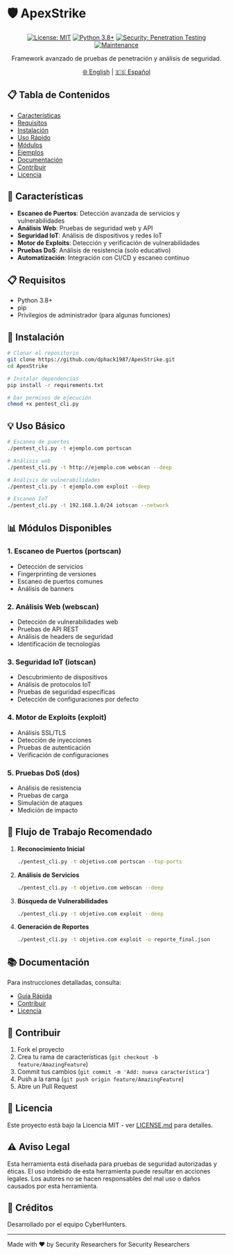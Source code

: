 # 🛡️ ApexStrike

<div align="center">

[![License: MIT](https://img.shields.io/badge/License-MIT-yellow.svg)](https://opensource.org/licenses/MIT)
[![Python 3.8+](https://img.shields.io/badge/python-3.8+-blue.svg)](https://www.python.org/downloads/)
[![Security: Penetration Testing](https://img.shields.io/badge/Security-Penetration%20Testing-red.svg)](https://github.com/dphack1987/ApexStrike)
[![Maintenance](https://img.shields.io/badge/Maintained%3F-yes-green.svg)](https://github.com/dphack1987/ApexStrike/graphs/commit-activity)

Framework avanzado de pruebas de penetración y análisis de seguridad.

[🌐 English](README_EN.md) | [🇪🇸 Español](README.md)

</div>

## 📋 Tabla de Contenidos

- [Características](#-características)
- [Requisitos](#-requisitos)
- [Instalación](#-instalación)
- [Uso Rápido](#-uso-básico)
- [Módulos](#-módulos-disponibles)
- [Ejemplos](#-flujo-de-trabajo-recomendado)
- [Documentación](#-documentación)
- [Contribuir](#-contribuir)
- [Licencia](#-licencia)

## 🚀 Características

- **Escaneo de Puertos**: Detección avanzada de servicios y vulnerabilidades
- **Análisis Web**: Pruebas de seguridad web y API
- **Seguridad IoT**: Análisis de dispositivos y redes IoT
- **Motor de Exploits**: Detección y verificación de vulnerabilidades
- **Pruebas DoS**: Análisis de resistencia (solo educativo)
- **Automatización**: Integración con CI/CD y escaneo continuo

## 📋 Requisitos

- Python 3.8+
- pip
- Privilegios de administrador (para algunas funciones)

## 🔧 Instalación

```bash
# Clonar el repositorio
git clone https://github.com/dphack1987/ApexStrike.git
cd ApexStrike

# Instalar dependencias
pip install -r requirements.txt

# Dar permisos de ejecución
chmod +x pentest_cli.py
```

## 💡 Uso Básico

```bash
# Escaneo de puertos
./pentest_cli.py -t ejemplo.com portscan

# Análisis web
./pentest_cli.py -t http://ejemplo.com webscan --deep

# Análisis de vulnerabilidades
./pentest_cli.py -t ejemplo.com exploit --deep

# Escaneo IoT
./pentest_cli.py -t 192.168.1.0/24 iotscan --network
```

## 📊 Módulos Disponibles

### 1. Escaneo de Puertos (portscan)
- Detección de servicios
- Fingerprinting de versiones
- Escaneo de puertos comunes
- Análisis de banners

### 2. Análisis Web (webscan)
- Detección de vulnerabilidades web
- Pruebas de API REST
- Análisis de headers de seguridad
- Identificación de tecnologías

### 3. Seguridad IoT (iotscan)
- Descubrimiento de dispositivos
- Análisis de protocolos IoT
- Pruebas de seguridad específicas
- Detección de configuraciones por defecto

### 4. Motor de Exploits (exploit)
- Análisis SSL/TLS
- Detección de inyecciones
- Pruebas de autenticación
- Verificación de configuraciones

### 5. Pruebas DoS (dos)
- Análisis de resistencia
- Pruebas de carga
- Simulación de ataques
- Medición de impacto

## 🔄 Flujo de Trabajo Recomendado

1. **Reconocimiento Inicial**
   ```bash
   ./pentest_cli.py -t objetivo.com portscan --top-ports
   ```

2. **Análisis de Servicios**
   ```bash
   ./pentest_cli.py -t objetivo.com webscan --deep
   ```

3. **Búsqueda de Vulnerabilidades**
   ```bash
   ./pentest_cli.py -t objetivo.com exploit --deep
   ```

4. **Generación de Reportes**
   ```bash
   ./pentest_cli.py -t objetivo.com exploit -o reporte_final.json
   ```

## 📚 Documentación

Para instrucciones detalladas, consulta:
- [Guía Rápida](GUIA_RAPIDA.md)
- [Contribuir](CONTRIBUTING.md)
- [Licencia](LICENSE.md)

## 🤝 Contribuir

1. Fork el proyecto
2. Crea tu rama de características (`git checkout -b feature/AmazingFeature`)
3. Commit tus cambios (`git commit -m 'Add: nueva característica'`)
4. Push a la rama (`git push origin feature/AmazingFeature`)
5. Abre un Pull Request

## 📜 Licencia

Este proyecto está bajo la Licencia MIT - ver [LICENSE.md](LICENSE.md) para detalles.

## ⚠️ Aviso Legal

Esta herramienta está diseñada para pruebas de seguridad autorizadas y éticas. El uso indebido de esta herramienta puede resultar en acciones legales. Los autores no se hacen responsables del mal uso o daños causados por esta herramienta.

## 🌟 Créditos

Desarrollado por el equipo CyberHunters.

---

Made with ❤️ by Security Researchers for Security Researchers
